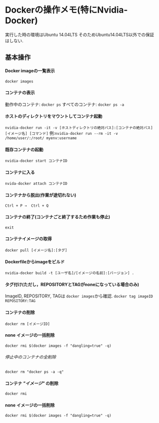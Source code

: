 # Dockerの操作メモ(特にNvidia-Docker)
実行した時の環境はUbuntu 14.04LTS
そのためUbuntu14.04LTS以外での保証はしない.

## 基本操作

#### Docker imageの一覧表示
`docker images`


#### コンテナの表示
動作中のコンテナ: `docker ps`
すべてのコンテナ: `docker ps -a`


#### ホストのディレクトリをマウントしてコンテナ起動
`nvidia-docker run -it -v [ホストディレクトリの絶対パス]:[コンテナの絶対パス] [イメージ名] [コマンド]`
例:`nvidia-docker run --rm -it -v /home/user/:/root/ myenv:username`


#### 既存コンテナの起動
`nvidia-docker start コンテナID`

#### コンテナに入る
`nvida-docker attach コンテナID`

#### コンテナから脱出(作業が途切れない)
`Ctrl + P →  Ctrl + Q`

#### コンテナの終了(コンテナごと終了するため作業も停止)
`exit`


#### コンテナイメージの取得
`docker pull [イメージ名]:[タグ]`


#### Dockerfileからimageをビルド
`nvidia-docker build -t [ユーザ名]/[イメージの名前]:[バージョン] .`


#### タグ付け(ただし，REPOSITORYとTAGがnoneになっている場合のみ)
ImageID, REPOSITORY, TAGは `docker images`から確認.
`docker tag imageID REPOSITORY:TAG`



#### コンテナの削除
`docker rm [イメージID]`


#### none イメージの一括削除
`docker rmi $(docker images -f "dangling=true" -q)`

###### *停止中のコンテナの全削除*
`docker rm "docker ps -a -q"`


#### コンテナ *"イメージ"* の削除
`docker rmi`

#### none イメージの一括削除
`docker rmi $(docker images -f "dangling=true" -q)`



